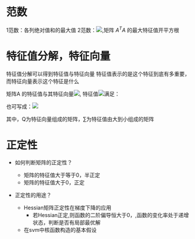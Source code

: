 # 范数
1范数：各列绝对值和的最大值
2范数：![](https://tva1.sinaimg.cn/large/006y8mN6gy1g91zwforqmj302i00n0si.jpg),矩阵 $A^TA$ 的最大特征值开平方根

# 特征值分解，特征向量
特征值分解可以得到特征值与特征向量 
特征值表示的是这个特征到底有多重要，而特征向量表示这个特征是什么

矩阵A 的特征值与其特征向量![](https://tva1.sinaimg.cn/large/006y8mN6gy1g91zxnzwesj300h00h0rz.jpg), 特征值![](https://tva1.sinaimg.cn/large/006y8mN6gy1g91zy0ybcpj300a00c0pd.jpg)满足：

也可写成：![](https://tva1.sinaimg.cn/large/006y8mN6gy1g9201wcuefj303600qa9u.jpg)

其中，Q为特征向量组成的矩阵，∑为特征值由大到小组成的矩阵

# 正定性
- 如何判断矩阵的正定性？
    - 矩阵的特征值大于等于0，半正定
    - 矩阵的特征值大于0，正定

- 正定性的用途？
    - Hessian矩阵正定性在梯度下降的应用
        - 若Hessian正定,则函数的二阶偏导恒大于0，,函数的变化率处于递增状态，判断是否有局部最优解
    - 在svm中核函数构造的基本假设